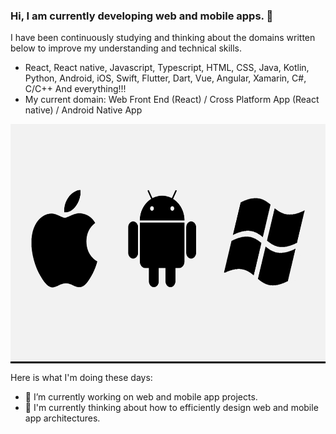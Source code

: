### Hi, I am currently developing web and mobile apps. 👋
I have been continuously studying and thinking about the domains written below to improve my understanding and technical skills.
- React, React native, Javascript, Typescript, HTML, CSS, Java, Kotlin, Python, Android, iOS, Swift, Flutter, Dart, Vue, Angular, Xamarin, C#, C/C++ And everything!!!
- My current domain: Web Front End (React) / Cross Platform App (React native) / Android Native App

<p align="center" style="background-color: #000">
  <img src="logo3.png" width="680" height="380" alt="accessibility text">
</p>

Here is what I'm doing these days:

- 🔭 I’m currently working on web and mobile app projects.
- 🌱 I'm currently thinking about how to efficiently design web and mobile app architectures.
